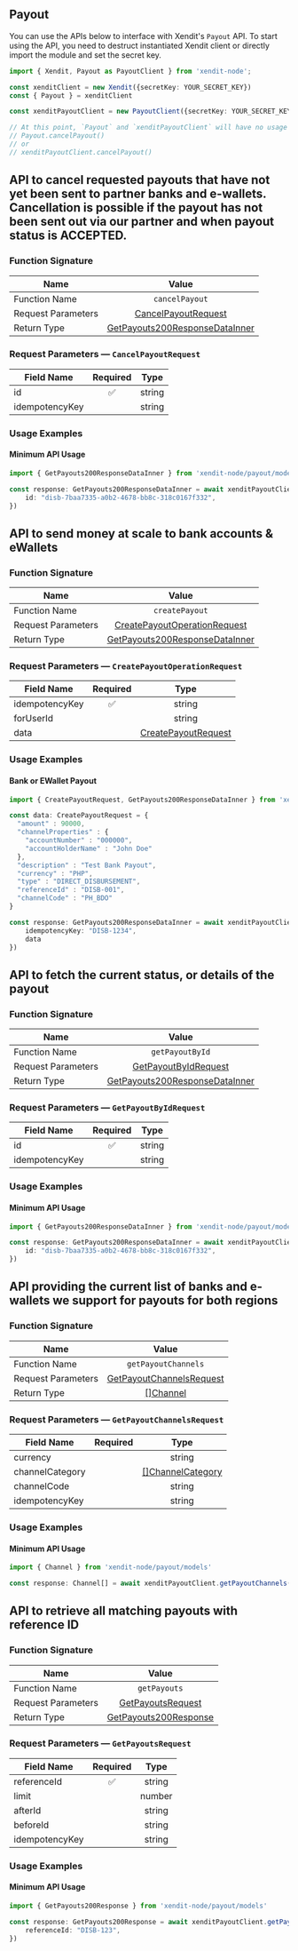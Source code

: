 ## Payout
You can use the APIs below to interface with Xendit's `Payout` API.
To start using the API, you need to destruct instantiated Xendit client or directly import the module and set the secret key.

```typescript
import { Xendit, Payout as PayoutClient } from 'xendit-node';

const xenditClient = new Xendit({secretKey: YOUR_SECRET_KEY})
const { Payout } = xenditClient

const xenditPayoutClient = new PayoutClient({secretKey: YOUR_SECRET_KEY})

// At this point, `Payout` and `xenditPayoutClient` will have no usage difference, for example:
// Payout.cancelPayout()
// or
// xenditPayoutClient.cancelPayout()
```

## API to cancel requested payouts that have not yet been sent to partner banks and e-wallets. Cancellation is possible if the payout has not been sent out via our partner and when payout status is ACCEPTED.


### Function Signature
| Name          |    Value 	     |
|--------------------|:-------------:|
| Function Name | `cancelPayout` |
| Request Parameters  |  [CancelPayoutRequest](#request-parameters--CancelPayoutRequest)	 |
| Return Type  |  [GetPayouts200ResponseDataInner](payout/models/GetPayouts200ResponseDataInner.md) |

### Request Parameters — `CancelPayoutRequest`
| Field Name |  Required  |   Type 	   |
|-----------|:----------:|:----------:|
|  id| ✅ | string |
|  idempotencyKey|  | string |

### Usage Examples
#### Minimum API Usage
```typescript
import { GetPayouts200ResponseDataInner } from 'xendit-node/payout/models'

const response: GetPayouts200ResponseDataInner = await xenditPayoutClient.cancelPayout({ 
    id: "disb-7baa7335-a0b2-4678-bb8c-318c0167f332",
})
```
## API to send money at scale to bank accounts & eWallets


### Function Signature
| Name          |    Value 	     |
|--------------------|:-------------:|
| Function Name | `createPayout` |
| Request Parameters  |  [CreatePayoutOperationRequest](#request-parameters--CreatePayoutOperationRequest)	 |
| Return Type  |  [GetPayouts200ResponseDataInner](payout/models/GetPayouts200ResponseDataInner.md) |

### Request Parameters — `CreatePayoutOperationRequest`
| Field Name |  Required  |   Type 	   |
|-----------|:----------:|:----------:|
|  idempotencyKey| ✅ | string |
|  forUserId|  | string |
|  data|  | [CreatePayoutRequest](payout/models/CreatePayoutRequest.md) |

### Usage Examples
#### Bank or EWallet Payout

```typescript
import { CreatePayoutRequest, GetPayouts200ResponseDataInner } from 'xendit-node/payout/models'

const data: CreatePayoutRequest = {
  "amount" : 90000,
  "channelProperties" : {
    "accountNumber" : "000000",
    "accountHolderName" : "John Doe"
  },
  "description" : "Test Bank Payout",
  "currency" : "PHP",
  "type" : "DIRECT_DISBURSEMENT",
  "referenceId" : "DISB-001",
  "channelCode" : "PH_BDO"
}

const response: GetPayouts200ResponseDataInner = await xenditPayoutClient.createPayout({
    idempotencyKey: "DISB-1234",
    data
})
```
## API to fetch the current status, or details of the payout


### Function Signature
| Name          |    Value 	     |
|--------------------|:-------------:|
| Function Name | `getPayoutById` |
| Request Parameters  |  [GetPayoutByIdRequest](#request-parameters--GetPayoutByIdRequest)	 |
| Return Type  |  [GetPayouts200ResponseDataInner](payout/models/GetPayouts200ResponseDataInner.md) |

### Request Parameters — `GetPayoutByIdRequest`
| Field Name |  Required  |   Type 	   |
|-----------|:----------:|:----------:|
|  id| ✅ | string |
|  idempotencyKey|  | string |

### Usage Examples
#### Minimum API Usage
```typescript
import { GetPayouts200ResponseDataInner } from 'xendit-node/payout/models'

const response: GetPayouts200ResponseDataInner = await xenditPayoutClient.getPayoutById({ 
    id: "disb-7baa7335-a0b2-4678-bb8c-318c0167f332",
})
```
## API providing the current list of banks and e-wallets we support for payouts for both regions


### Function Signature
| Name          |    Value 	     |
|--------------------|:-------------:|
| Function Name | `getPayoutChannels` |
| Request Parameters  |  [GetPayoutChannelsRequest](#request-parameters--GetPayoutChannelsRequest)	 |
| Return Type  |  [[]Channel](payout/models/Channel.md) |

### Request Parameters — `GetPayoutChannelsRequest`
| Field Name |  Required  |   Type 	   |
|-----------|:----------:|:----------:|
|  currency|  | string |
|  channelCategory|  | [[]ChannelCategory](payout/models/ChannelCategory.md) |
|  channelCode|  | string |
|  idempotencyKey|  | string |

### Usage Examples
#### Minimum API Usage
```typescript
import { Channel } from 'xendit-node/payout/models'

const response: Channel[] = await xenditPayoutClient.getPayoutChannels({ })
```
## API to retrieve all matching payouts with reference ID


### Function Signature
| Name          |    Value 	     |
|--------------------|:-------------:|
| Function Name | `getPayouts` |
| Request Parameters  |  [GetPayoutsRequest](#request-parameters--GetPayoutsRequest)	 |
| Return Type  |  [GetPayouts200Response](payout/models/GetPayouts200Response.md) |

### Request Parameters — `GetPayoutsRequest`
| Field Name |  Required  |   Type 	   |
|-----------|:----------:|:----------:|
|  referenceId| ✅ | string |
|  limit|  | number |
|  afterId|  | string |
|  beforeId|  | string |
|  idempotencyKey|  | string |

### Usage Examples
#### Minimum API Usage
```typescript
import { GetPayouts200Response } from 'xendit-node/payout/models'

const response: GetPayouts200Response = await xenditPayoutClient.getPayouts({ 
    referenceId: "DISB-123",
})
```
